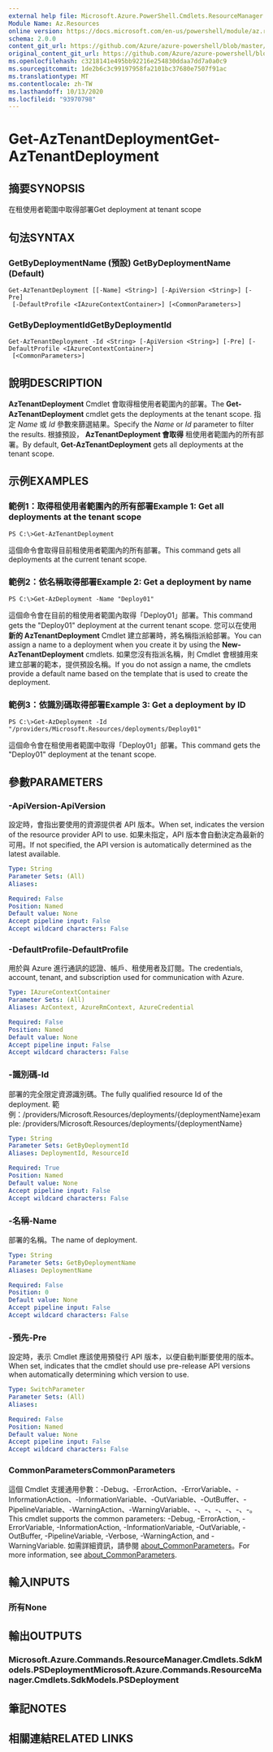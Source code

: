 ```yaml
---
external help file: Microsoft.Azure.PowerShell.Cmdlets.ResourceManager.dll-Help.xml
Module Name: Az.Resources
online version: https://docs.microsoft.com/en-us/powershell/module/az.resources/get-aztenantdeployment
schema: 2.0.0
content_git_url: https://github.com/Azure/azure-powershell/blob/master/src/Resources/Resources/help/Get-AzTenantDeployment.md
original_content_git_url: https://github.com/Azure/azure-powershell/blob/master/src/Resources/Resources/help/Get-AzTenantDeployment.md
ms.openlocfilehash: c3218141e495bb92216e254830ddaa7dd7a0a0c9
ms.sourcegitcommit: 1de2b6c3c99197958fa2101bc37680e7507f91ac
ms.translationtype: MT
ms.contentlocale: zh-TW
ms.lasthandoff: 10/13/2020
ms.locfileid: "93970798"
---
```

# <span data-ttu-id="951ce-101">Get-AzTenantDeployment</span><span class="sxs-lookup"><span data-stu-id="951ce-101">Get-AzTenantDeployment</span></span>

## <span data-ttu-id="951ce-102">摘要</span><span class="sxs-lookup"><span data-stu-id="951ce-102">SYNOPSIS</span></span>
<span data-ttu-id="951ce-103">在租使用者範圍中取得部署</span><span class="sxs-lookup"><span data-stu-id="951ce-103">Get deployment at tenant scope</span></span>

## <span data-ttu-id="951ce-104">句法</span><span class="sxs-lookup"><span data-stu-id="951ce-104">SYNTAX</span></span>

### <span data-ttu-id="951ce-105">GetByDeploymentName (預設) </span><span class="sxs-lookup"><span data-stu-id="951ce-105">GetByDeploymentName (Default)</span></span>
```
Get-AzTenantDeployment [[-Name] <String>] [-ApiVersion <String>] [-Pre]
 [-DefaultProfile <IAzureContextContainer>] [<CommonParameters>]
```

### <span data-ttu-id="951ce-106">GetByDeploymentId</span><span class="sxs-lookup"><span data-stu-id="951ce-106">GetByDeploymentId</span></span>
```
Get-AzTenantDeployment -Id <String> [-ApiVersion <String>] [-Pre] [-DefaultProfile <IAzureContextContainer>]
 [<CommonParameters>]
```

## <span data-ttu-id="951ce-107">說明</span><span class="sxs-lookup"><span data-stu-id="951ce-107">DESCRIPTION</span></span>
<span data-ttu-id="951ce-108">**AzTenantDeployment** Cmdlet 會取得租使用者範圍內的部署。</span><span class="sxs-lookup"><span data-stu-id="951ce-108">The **Get-AzTenantDeployment** cmdlet gets the deployments at the tenant scope.</span></span>
<span data-ttu-id="951ce-109">指定 *Name* 或 *Id* 參數來篩選結果。</span><span class="sxs-lookup"><span data-stu-id="951ce-109">Specify the *Name* or *Id* parameter to filter the results.</span></span>
<span data-ttu-id="951ce-110">根據預設， **AzTenantDeployment 會取得** 租使用者範圍內的所有部署。</span><span class="sxs-lookup"><span data-stu-id="951ce-110">By default, **Get-AzTenantDeployment** gets all deployments at the tenant scope.</span></span>

## <span data-ttu-id="951ce-111">示例</span><span class="sxs-lookup"><span data-stu-id="951ce-111">EXAMPLES</span></span>

### <span data-ttu-id="951ce-112">範例1：取得租使用者範圍內的所有部署</span><span class="sxs-lookup"><span data-stu-id="951ce-112">Example 1: Get all deployments at the tenant scope</span></span>
```
PS C:\>Get-AzTenantDeployment
```

<span data-ttu-id="951ce-113">這個命令會取得目前租使用者範圍內的所有部署。</span><span class="sxs-lookup"><span data-stu-id="951ce-113">This command gets all deployments at the current tenant scope.</span></span>

### <span data-ttu-id="951ce-114">範例2：依名稱取得部署</span><span class="sxs-lookup"><span data-stu-id="951ce-114">Example 2: Get a deployment by name</span></span>
```
PS C:\>Get-AzDeployment -Name "Deploy01"
```

<span data-ttu-id="951ce-115">這個命令會在目前的租使用者範圍內取得「Deploy01」部署。</span><span class="sxs-lookup"><span data-stu-id="951ce-115">This command gets the "Deploy01" deployment at the current tenant scope.</span></span>
<span data-ttu-id="951ce-116">您可以在使用 **新的 AzTenantDeployment** Cmdlet 建立部署時，將名稱指派給部署。</span><span class="sxs-lookup"><span data-stu-id="951ce-116">You can assign a name to a deployment when you create it by using the **New-AzTenantDeployment** cmdlets.</span></span>
<span data-ttu-id="951ce-117">如果您沒有指派名稱，則 Cmdlet 會根據用來建立部署的範本，提供預設名稱。</span><span class="sxs-lookup"><span data-stu-id="951ce-117">If you do not assign a name, the cmdlets provide a default name based on the template that is used to create the deployment.</span></span>

### <span data-ttu-id="951ce-118">範例3：依識別碼取得部署</span><span class="sxs-lookup"><span data-stu-id="951ce-118">Example 3: Get a deployment by ID</span></span>
```
PS C:\>Get-AzDeployment -Id "/providers/Microsoft.Resources/deployments/Deploy01"
```

<span data-ttu-id="951ce-119">這個命令會在租使用者範圍中取得「Deploy01」部署。</span><span class="sxs-lookup"><span data-stu-id="951ce-119">This command gets the "Deploy01" deployment at the tenant scope.</span></span>

## <span data-ttu-id="951ce-120">參數</span><span class="sxs-lookup"><span data-stu-id="951ce-120">PARAMETERS</span></span>

### <span data-ttu-id="951ce-121">-ApiVersion</span><span class="sxs-lookup"><span data-stu-id="951ce-121">-ApiVersion</span></span>
<span data-ttu-id="951ce-122">設定時，會指出要使用的資源提供者 API 版本。</span><span class="sxs-lookup"><span data-stu-id="951ce-122">When set, indicates the version of the resource provider API to use.</span></span>
<span data-ttu-id="951ce-123">如果未指定，API 版本會自動決定為最新的可用。</span><span class="sxs-lookup"><span data-stu-id="951ce-123">If not specified, the API version is automatically determined as the latest available.</span></span>

```yaml
Type: String
Parameter Sets: (All)
Aliases:

Required: False
Position: Named
Default value: None
Accept pipeline input: False
Accept wildcard characters: False
```

### <span data-ttu-id="951ce-124">-DefaultProfile</span><span class="sxs-lookup"><span data-stu-id="951ce-124">-DefaultProfile</span></span>
<span data-ttu-id="951ce-125">用於與 Azure 進行通訊的認證、帳戶、租使用者及訂閱。</span><span class="sxs-lookup"><span data-stu-id="951ce-125">The credentials, account, tenant, and subscription used for communication with Azure.</span></span>

```yaml
Type: IAzureContextContainer
Parameter Sets: (All)
Aliases: AzContext, AzureRmContext, AzureCredential

Required: False
Position: Named
Default value: None
Accept pipeline input: False
Accept wildcard characters: False
```

### <span data-ttu-id="951ce-126">-識別碼</span><span class="sxs-lookup"><span data-stu-id="951ce-126">-Id</span></span>
<span data-ttu-id="951ce-127">部署的完全限定資源識別碼。</span><span class="sxs-lookup"><span data-stu-id="951ce-127">The fully qualified resource Id of the deployment.</span></span>
<span data-ttu-id="951ce-128">範例：/providers/Microsoft.Resources/deployments/{deploymentName}</span><span class="sxs-lookup"><span data-stu-id="951ce-128">example: /providers/Microsoft.Resources/deployments/{deploymentName}</span></span>

```yaml
Type: String
Parameter Sets: GetByDeploymentId
Aliases: DeploymentId, ResourceId

Required: True
Position: Named
Default value: None
Accept pipeline input: False
Accept wildcard characters: False
```

### <span data-ttu-id="951ce-129">-名稱</span><span class="sxs-lookup"><span data-stu-id="951ce-129">-Name</span></span>
<span data-ttu-id="951ce-130">部署的名稱。</span><span class="sxs-lookup"><span data-stu-id="951ce-130">The name of deployment.</span></span>

```yaml
Type: String
Parameter Sets: GetByDeploymentName
Aliases: DeploymentName

Required: False
Position: 0
Default value: None
Accept pipeline input: False
Accept wildcard characters: False
```

### <span data-ttu-id="951ce-131">-預先</span><span class="sxs-lookup"><span data-stu-id="951ce-131">-Pre</span></span>
<span data-ttu-id="951ce-132">設定時，表示 Cmdlet 應該使用預發行 API 版本，以便自動判斷要使用的版本。</span><span class="sxs-lookup"><span data-stu-id="951ce-132">When set, indicates that the cmdlet should use pre-release API versions when automatically determining which version to use.</span></span>

```yaml
Type: SwitchParameter
Parameter Sets: (All)
Aliases:

Required: False
Position: Named
Default value: None
Accept pipeline input: False
Accept wildcard characters: False
```

### <span data-ttu-id="951ce-133">CommonParameters</span><span class="sxs-lookup"><span data-stu-id="951ce-133">CommonParameters</span></span>
<span data-ttu-id="951ce-134">這個 Cmdlet 支援通用參數：-Debug、-ErrorAction、-ErrorVariable、-InformationAction、-InformationVariable、-OutVariable、-OutBuffer、-PipelineVariable、-WarningAction、-WarningVariable、-、-、-、-、-、-。</span><span class="sxs-lookup"><span data-stu-id="951ce-134">This cmdlet supports the common parameters: -Debug, -ErrorAction, -ErrorVariable, -InformationAction, -InformationVariable, -OutVariable, -OutBuffer, -PipelineVariable, -Verbose, -WarningAction, and -WarningVariable.</span></span> <span data-ttu-id="951ce-135">如需詳細資訊，請參閱 [about_CommonParameters](http://go.microsoft.com/fwlink/?LinkID=113216)。</span><span class="sxs-lookup"><span data-stu-id="951ce-135">For more information, see [about_CommonParameters](http://go.microsoft.com/fwlink/?LinkID=113216).</span></span>

## <span data-ttu-id="951ce-136">輸入</span><span class="sxs-lookup"><span data-stu-id="951ce-136">INPUTS</span></span>

### <span data-ttu-id="951ce-137">所有</span><span class="sxs-lookup"><span data-stu-id="951ce-137">None</span></span>

## <span data-ttu-id="951ce-138">輸出</span><span class="sxs-lookup"><span data-stu-id="951ce-138">OUTPUTS</span></span>

### <span data-ttu-id="951ce-139">Microsoft.Azure.Commands.ResourceManager.Cmdlets.SdkModels.PSDeployment</span><span class="sxs-lookup"><span data-stu-id="951ce-139">Microsoft.Azure.Commands.ResourceManager.Cmdlets.SdkModels.PSDeployment</span></span>

## <span data-ttu-id="951ce-140">筆記</span><span class="sxs-lookup"><span data-stu-id="951ce-140">NOTES</span></span>

## <span data-ttu-id="951ce-141">相關連結</span><span class="sxs-lookup"><span data-stu-id="951ce-141">RELATED LINKS</span></span>
